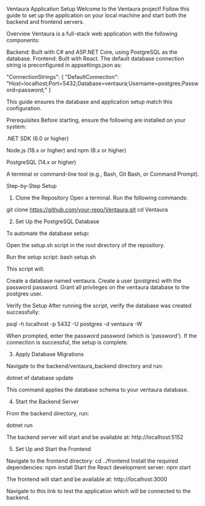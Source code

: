 Ventaura Application Setup
Welcome to the Ventaura project! Follow this guide to set up the application on your local machine and start both the backend and frontend servers.

Overview
Ventaura is a full-stack web application with the following components:

Backend: Built with C# and ASP.NET Core, using PostgreSQL as the database.
Frontend: Built with React.
The default database connection string is preconfigured in appsettings.json as:

"ConnectionStrings": {
    "DefaultConnection": "Host=localhost;Port=5432;Database=ventaura;Username=postgres;Password=password;"
}

This guide ensures the database and application setup match this configuration.

Prerequisites
Before starting, ensure the following are installed on your system:

.NET SDK (6.0 or higher)

Node.js (18.x or higher) and npm (8.x or higher)

PostgreSQL (14.x or higher)

A terminal or command-line tool (e.g., Bash, Git Bash, or Command Prompt).

Step-by-Step Setup

1. Clone the Repository
Open a terminal.
Run the following commands:

git clone https://github.com/your-repo/Ventaura.git
cd Ventaura

2. Set Up the PostgreSQL Database

To automate the database setup:

Open the setup.sh script in the root directory of the repository.

Run the setup script: bash setup.sh

This script will:

Create a database named ventaura.
Create a user (postgres) with the password password.
Grant all privileges on the ventaura database to the postgres user.

Verify the Setup
After running the script, verify the database was created successfully:

psql -h localhost -p 5432 -U postgres -d ventaura -W

When prompted, enter the password password (which is 'password'). If the connection is successful, the setup is complete.

3. Apply Database Migrations

Navigate to the backend/ventaura_backend directory and run:

dotnet ef database update

This command applies the database schema to your ventaura database.

4. Start the Backend Server

From the backend directory, run:

dotnet run

The backend server will start and be available at: http://localhost:5152

5. Set Up and Start the Frontend

Navigate to the frontend directory: cd ../frontend
Install the required dependencies: npm install
Start the React development server: npm start

The frontend will start and be available at: http://localhost:3000

Navigate to this link to test the application which will be connected to the backend. 

